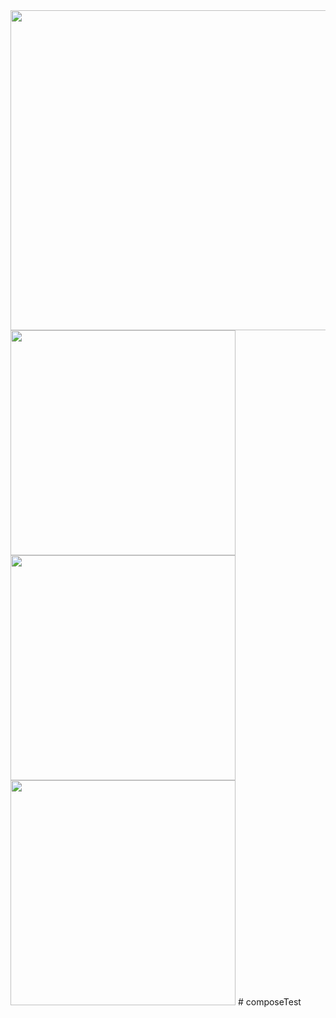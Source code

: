 <img src="https://im3.ezgif.com/tmp/ezgif-3-4e7890830e.gif" width="512"/>
<img src="https://github.com/iamrobj/composeTest/assets/6513001/76c9a082-c380-431a-bf56-9ebf2d631e2e" width="360"/>
<img src="https://github.com/iamrobj/composeTest/assets/6513001/bd337295-215b-4da5-bb8b-e2a4df1f2af7" width="360"/>
<img src="https://github.com/iamrobj/composeTest/assets/6513001/e7bf0ee5-f10c-498d-9973-d945c0b55aff" width="360"/>
# composeTest
